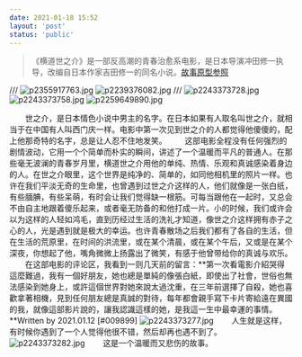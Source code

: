 ```yaml
---
date: 2021-01-18 15:52
layout: 'post'
status: 'public'
---
```

<audio src="https://inz.oss-cn-beijing.aliyuncs.com/Audios/128kbit/%E8%99%B9%20-%20JINBAO.mp3" autoplay loop></audio>
>  《横道世之介》是一部反高潮的青春治愈系电影，是日本导演冲田修一执导，改编自日本作家吉田修一的同名小说。[故事原型参照](https://zh.wikipedia.org/wiki/%E6%96%B0%E5%A4%A7%E4%B9%85%E4%BF%9D%E7%AB%99%E4%B9%98%E5%AE%A2%E5%A2%AE%E8%BB%8C%E4%BA%8B%E6%95%85)

/// ![p2355917763.jpg](https://i.loli.net/2021/03/01/s5v2W9rXcBdObPm.jpg)
![p2239376082.jpg](https://i.loli.net/2021/03/01/npFU9mzPSy5H6sG.jpg)
/// ![p2243373728.jpg](https://i.loli.net/2021/03/01/34CkBdZmthT57Js.jpg)
![p2243373758.jpg](https://i.loli.net/2021/03/01/5d6ELUAau7cmsCO.jpg)
![p2259649890.jpg](https://i.loli.net/2021/03/01/UHIZVo5RpdFgJES.png)

&emsp;&emsp;世之介，是日本情色小说中男主的名字。在日本如果有人取名叫世之介，就相当于在中国有人叫西门庆一样。电影中第一次见到世之介的人都觉得他傻傻的，配上他那奇特的名字，总是让人忍不住地发笑。
&emsp;&emsp;这部电影全程没有任何强烈的剧情波动，它用一个个简单而朴实的瞬间，讲述了一个温暖而平凡的普通人。在那些毫无波澜的青春岁月里，横道世之介用他的单纯、热情、乐观和真诚感染着身边的人。在世之介眼里，这个世界是纯净的、简单的，如同他相机里的照片一样。也许在我们平淡无奇的生命里，也曾遇到过世之介这样的人，他们就像是一张白纸，有些腼腆，有些呆萌，有时会让我们觉得缺一根筋。可每当跟他在一起时，又总会不由自主地跟着傻乐起来，或者毫无防备的和他打成一片。小的时候，我们或许会以为这样的人轻如鸿毛，直到历经过生活的洗礼才知道，像世之介这样拥有赤子之心的人，光是遇到就是极大的幸运。也许青春散场之后我们都有了各自的生活，但在生活的荒原里，在时间的洪流里，或在某个清晨，或在某个午后，又或是在某个深夜，你想起了他，嘴角微微上扬露出了微笑，有感于他曾带给你的真诚与欢乐。
&emsp;&emsp;在这部电影的评论区，我看到一则几天前的留言：**第一次看電影介紹哭得這麼難過，我有一個好朋友，她也總是單純的像張白紙，即使出了社會，世俗也無法感染到她身上，或許這個世界對她來說太過沈重，在三年前選擇了自殺，她也喜歡拿著相機，見到任何朋友總是真誠的對待，每年都會親手寫下卡片寄給遠在異國的我，就像這部影片說的，讓我認識這樣的她，是我這一生中最幸運的事情。**Written by 2021.01.12 [#009899]
![p2243373277.jpg](https://i.loli.net/2021/03/01/a24FkPhVbXD1AYc.jpg)
&emsp;&emsp;人生就是这样，有时候你遇到了一个人觉得他很不错，然后却再也遇不到了。
![p2243373282.jpg](https://i.loli.net/2021/03/01/XwlfM3ZN6HuGom2.jpg)
&emsp;&emsp;这是一个温暖而又悲伤的故事。
